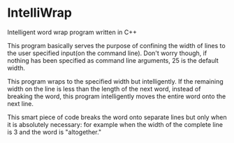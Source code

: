 # IntelliWrap
Intelligent word wrap program written in C++

This program basically serves the purpose of confining the width of lines to the user specified input(on the command line). 
Don't worry though, if nothing has been specified as command line arguments, 25 is the default width.

This program wraps to the specified width but intelligently. If the remaining width on the line is less than the length of the 
next word, instead of breaking the word, this program intelligently moves the entire word onto the next line.

This smart piece of code breaks the word onto separate lines but only when it is absolutely necessary: for example when the
width of the complete line is 3 and the word is "altogether."
